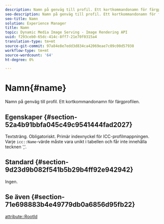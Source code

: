 ```yaml
---
description: Namn på genväg till profil. Ett kortkommandonamn för färgprofilen.
seo-description: Namn på genväg till profil. Ett kortkommandonamn för färgprofilen.
seo-title: Namn
solution: Experience Manager
title: Namn
topic: Dynamic Media Image Serving - Image Rendering API
uuid: f293ceb0-65dc-414c-8ff7-21e70f0315a4
translation-type: tm+mt
source-git-commit: 97a84e8e7edd3d834ca42069eae7c09c00d57938
workflow-type: tm+mt
source-wordcount: '64'
ht-degree: 0%

---
```



# Namn{#name}

Namn på genväg till profil. Ett kortkommandonamn för färgprofilen.

## Egenskaper {#section-52a4b91bbfa045c49c9541444fad2027}

Textsträng. Obligatoriskt. Primär indexnyckel för ICC-profilmappningen. Varje `icc::Name`-värde måste vara unikt i tabellen och får inte innehålla tecknen &#39;,&#39;.

## Standard {#section-9d23d9b082f541b5b29b4ff92e942942}

Ingen.

## Se även {#section-71e698883b4e49779db0a6856d95fb22}

[attribute::RootId](../../../../../ir-api/material-cat/image-rendering-api-ref/c-ir-material-catalog/c-ir-attributes-reference/r-ir-rootid.md#reference-54b42b7125824be593378c1accb70d5a)
